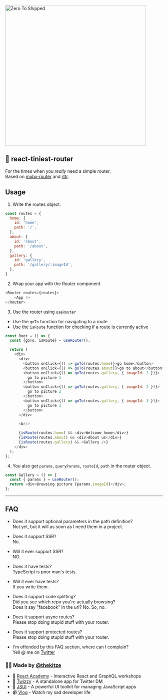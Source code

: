 <a href="https://zerotoshipped.com"><img style="width:450px" src="https://i.ibb.co/WKQPDv5/twitter-image.jpg" alt="Zero To Shipped"></a>

## 🐁 react-tiniest-router

For the times when you *really* need a simple router.  
Based on [mobx-router](https://github.com/kitze/mobx-router) and [rttr](https://github.com/kitze/rttr).


## Usage

1. Write the routes object. 

```js
const routes = {
  home: {
    id: 'home',
    path: '/',
  },
  about: {
    id: 'about',
    path: '/about',
  },
  gallery: {
    id: 'gallery',
    path: '/gallery/:imageId',
  },
}
```

2. Wrap your app with the Router component
```js
<Router routes={routes}>
    <App />
</Router>
```


3. Use the router using `useRouter`

- Use the `goTo` function for navigating to a route
- Use the `isRoute` function for checking if a route is currently active


```js
const Root = () => {
  const {goTo, isRoute} = useRouter();

  return (
    <div>
      <div>
        <button onClick={() => goTo(routes.home)}>go home</button>
        <button onClick={() => goTo(routes.about)}>go to about</button>
        <button onClick={() => goTo(routes.gallery, { imageId: 1 })}>
          go to picture 1
        </button>
        <button onClick={() => goTo(routes.gallery, { imageId: 2 })}>
          go to picture 2
        </button>
        <button onClick={() => goTo(routes.gallery, { imageId: 3 })}>
          go to picture 3
        </button>
      </div>

      <br/>

      {isRoute(routes.home) && <div>Welcome home</div>}
      {isRoute(routes.about) && <div>About us</div>}
      {isRoute(routes.gallery) && <Gallery />}
    </div>
  );
};
```

4. You also get `params`, `queryParams`, `routeId`, `path` in the router object.

```js
const Gallery = () => {
  const { params } = useRouter();
  return <div>Browsing picture {params.imageId}</div>;
};
```

--- 

## FAQ

- Does it support optional parameters in the path definition?  
Not yet, but it will as soon as I need them in a project.

- Does it support SSR?  
No.

- Will it ever support SSR?  
NO.

- Does it have tests?  
TypeScript is poor man's tests.

- Will it ever have tests?  
If you write them.

- Does it support code splitting?  
Did you see which repo you're actually browsing?  
Does it say "facebook" in the url? No. So, no.

- Does it support async routes?  
Please stop doing stupid stuff with your router.

- Does it support protected routes?  
Please stop doing stupid stuff with your router.

- I'm offended by this FAQ section, where can I complain?  
Yell @ me on [Twitter](https://twitter.com/thekitze)

### 🙋‍♂️ Made by [@thekitze](https://twitter.com/thekitze)  
- 🏫 [React Academy](https://reactacademy.io) - Interactive React and GraphQL workshops
- 💌 [Twizzy](https://twizzy.app) - A standalone app for Twitter DM
- 🤖 [JSUI](https://github.com/kitze/JSUI) - A powerful UI toolkit for managing JavaScript apps
- 📹 [Vlog](https://youtube.com/kitze) - Watch my sad developer life
